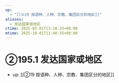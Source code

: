```yaml
---
up:
  - "[[②19 按语种、人种、宗教、集团区分的地区]]"
aliases:
  - 发达国家或地区
ctime: 2025-03-01T13:10:33+08:00
mtime: 2025-10-01T11:40:35+08:00
---
```


# ②195.1 发达国家或地区

- up: [[②19 按语种、人种、宗教、集团区分的地区]]
